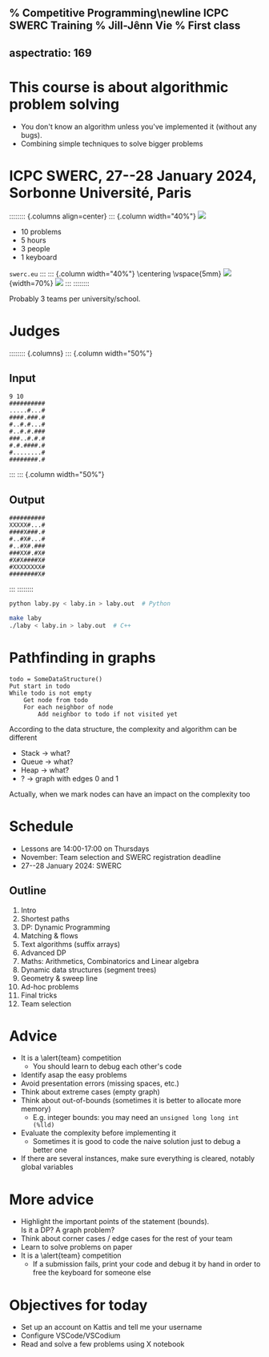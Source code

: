 % Competitive Programming\newline ICPC SWERC Training
% Jill-Jênn Vie
% First class
---
aspectratio: 169
---

# This course is about algorithmic problem solving

- You don't know an algorithm unless you've implemented it (without any bugs).
- Combining simple techniques to solve bigger problems

# ICPC SWERC, 27--28 January 2024, Sorbonne Université, Paris

:::::::: {.columns align=center}
::: {.column width="40%"}
![](figures/swerc1.jpg)

- 10 problems
- 5 hours
- 3 people
- 1 keyboard

`swerc.eu`
:::
::: {.column width="40%"}
\centering
\vspace{5mm}
![](figures/icpc.png){width=70%}
![](figures/swerc2.jpg)
:::
::::::::

Probably 3 teams per university/school.

# Judges

:::::::: {.columns}
::: {.column width="50%"}
## Input

    9 10
	##########
	.....#...#
	####.###.#
	#..#.#...#
	#..#.#.###
	###..#.#.#
	#.#.####.#
	#........#
	########.#
:::
::: {.column width="50%"}
## Output
    
	##########
	XXXXX#...#
	####X###.#
	#..#X#...#
	#..#X#.###
	###XX#.#X#
	#X#X####X#
	#XXXXXXXX#
	########X#
:::
::::::::

```bash
python laby.py < laby.in > laby.out  # Python

make laby
./laby < laby.in > laby.out  # C++
```

# Pathfinding in graphs

```
todo = SomeDataStructure()
Put start in todo
While todo is not empty
	Get node from todo
	For each neighbor of node
		Add neighbor to todo if not visited yet
```

According to the data structure, the complexity and algorithm can be different

- Stack $\to$ what?
- Queue $\to$ what?
- Heap $\to$ what?
- ? $\to$ graph with edges 0 and 1

Actually, when we mark nodes can have an impact on the complexity too

# Schedule

- Lessons are 14:00-17:00 on Thursdays
- November: Team selection and SWERC registration deadline
- 27--28 January 2024: SWERC

## Outline

1. Intro
1. Shortest paths
1. DP: Dynamic Programming
1. Matching & flows
1. Text algorithms (suffix arrays)
1. Advanced DP
1. Maths: Arithmetics, Combinatorics and Linear algebra
1. Dynamic data structures (segment trees)
1. Geometry & sweep line
1. Ad-hoc problems
1. Final tricks
1. Team selection

# Advice

- It is a \alert{team} competition
	- You should learn to debug each other's code
- Identify asap the easy problems
- Avoid presentation errors (missing spaces, etc.)
- Think about extreme cases (empty graph)
- Think about out-of-bounds (sometimes it is better to allocate more memory)
	- E.g. integer bounds: you may need an `unsigned long long int (%lld)`
- Evaluate the complexity before implementing it
	- Sometimes it is good to code the naive solution just to debug a better one
- If there are several instances, make sure everything is cleared, notably global variables

# More advice

- Highlight the important points of the statement (bounds).  
Is it a DP? A graph problem?
- Think about corner cases / edge cases for the rest of your team
- Learn to solve problems on paper
- It is a \alert{team} competition
	- If a submission fails, print your code and debug it by hand in order to free the keyboard for someone else

# Objectives for today

- Set up an account on Kattis and tell me your username
- Configure VSCode/VSCodium
- Read and solve a few problems using X notebook
